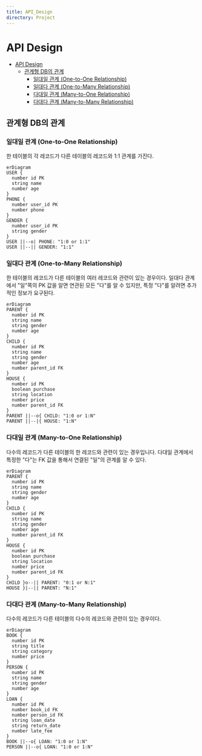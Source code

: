 ```yaml
---
title: API_Design
directory: Project
---
```


# API Design

- [API Design](#api-design)
  - [관계형 DB의 관계](#관계형-db의-관계)
    - [일대일 관계 (One-to-One Relationship)](#일대일-관계-one-to-one-relationship)
    - [일대다 관계 (One-to-Many Relationship)](#일대다-관계-one-to-many-relationship)
    - [다대일 관계 (Many-to-One Relationship)](#다대일-관계-many-to-one-relationship)
    - [다대다 관계 (Many-to-Many Relationship)](#다대다-관계-many-to-many-relationship)

## 관계형 DB의 관계

### 일대일 관계 (One-to-One Relationship)

한 테이블의 각 레코드가 다른 테이블의 레코드와 1:1 관계를 가진다.

```mermaid
erDiagram
USER {
  number id PK
  string name
  number age
}
PHONE {
  number user_id PK
  number phone
}
GENDER {
  number user_id PK
  string gender
}
USER ||--o| PHONE: "1:0 or 1:1"
USER ||--|| GENDER: "1:1"
```

### 일대다 관계 (One-to-Many Relationship)

한 테이블의 레코드가 다른 테이블의 여러 레코드와 관련이 있는 경우이다.
일대다 관계에서 "일"쪽의 PK 값을 알면 연관된 모든 "다"를 알 수 있지만, 특정 "다"를 알려면 추가적인 정보가 요구된다.

```mermaid
erDiagram
PARENT {
  number id PK
  string name
  string gender
  number age
}
CHILD {
  number id PK
  string name
  string gender
  number age
  number parent_id FK
}
HOUSE {
  number id PK
  boolean purchase
  string location
  number price
  number parent_id FK
}
PARENT ||--o{ CHILD: "1:0 or 1:N"
PARENT ||--|{ HOUSE: "1:N"
```

### 다대일 관계 (Many-to-One Relationship)

다수의 레코드가 다른 테이블의 한 레코드와 관련이 있는 경우입니다.
다대일 관계에서 특정한 "다"는 FK 값을 통해서 연결된 "일"의 관계를 알 수 있다.

```mermaid
erDiagram
PARENT {
  number id PK
  string name
  string gender
  number age
}
CHILD {
  number id PK
  string name
  string gender
  number age
  number parent_id FK
}
HOUSE {
  number id PK
  boolean purchase
  string location
  number price
  number parent_id FK
}
CHILD }o--|| PARENT: "0:1 or N:1"
HOUSE }|--|| PARENT: "N:1"
```

### 다대다 관계 (Many-to-Many Relationship)

다수의 레코드가 다른 테이블의 다수의 레코드와 관련이 있는 경우이다.

```mermaid
erDiagram
BOOK {
  number id PK
  string title
  string category
  number price
}
PERSON {
  number id PK
  string name
  string gender
  number age
}
LOAN {
  number id PK
  number book_id FK
  number person_id FK
  string loan_date
  string return_date
  number late_fee
}
BOOK ||--o{ LOAN: "1:0 or 1:N"
PERSON ||--o{ LOAN: "1:0 or 1:N"
```
